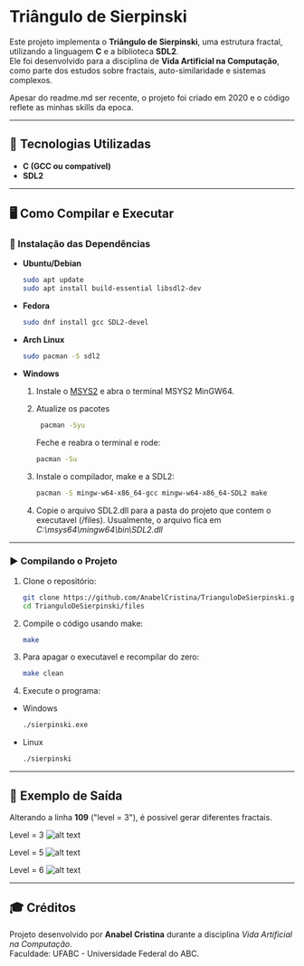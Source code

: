 # Triângulo de Sierpinski

Este projeto implementa o **Triângulo de Sierpinski**, uma estrutura fractal, utilizando a linguagem **C** e a biblioteca **SDL2**.  
Ele foi desenvolvido para a disciplina de **Vida Artificial na Computação**, como parte dos estudos sobre fractais, auto-similaridade e sistemas complexos.

Apesar do readme.md ser recente, o projeto foi criado em 2020 e o código reflete as minhas skills da epoca.

---

## 🚀 Tecnologias Utilizadas

- **C (GCC ou compatível)**
- **SDL2**

---

## 🖥️ Como Compilar e Executar

### 🔧 Instalação das Dependências

- **Ubuntu/Debian**

  ```bash
  sudo apt update
  sudo apt install build-essential libsdl2-dev
  ```

- **Fedora**

  ```bash
  sudo dnf install gcc SDL2-devel
  ```

- **Arch Linux**

  ```bash
  sudo pacman -S sdl2
  ```

- **Windows**
  1. Instale o [MSYS2](https://www.msys2.org/) e abra o terminal MSYS2 MinGW64.

  2. Atualize os pacotes

     ```bash
      pacman -Syu
      ```

      Feche e reabra o terminal e rode:

       ```bash
      pacman -Su
      ```

  3. Instale o compilador, make e a SDL2:

      ```bash
      pacman -S mingw-w64-x86_64-gcc mingw-w64-x86_64-SDL2 make
      ```

  4. Copie o arquivo SDL2.dll para a pasta do projeto que contem o executavel (/files). Usualmente, o arquivo fica em _C:\msys64\mingw64\bin\SDL2.dll_

---

### ▶️ Compilando o Projeto

1. Clone o repositório:

   ```bash
   git clone https://github.com/AnabelCristina/TrianguloDeSierpinski.git
   cd TrianguloDeSierpinski/files
   ```

2. Compile o código usando make:

   ```bash
   make
   ```

3. Para apagar o executavel e recompilar do zero:

   ```bash
   make clean
   ```

4. Execute o programa:

- Windows

    ```bash
    ./sierpinski.exe
    ```

- Linux

    ```bash
    ./sierpinski
   ```

---

## 📸 Exemplo de Saída

Alterando a linha **109** ("level = 3"), é possivel gerar diferentes fractais.

Level = 3
![alt text](image.png)

Level = 5
![alt text](image-2.png)

Level = 6
![alt text](image-1.png)

---

## 🎓 Créditos

Projeto desenvolvido por **Anabel Cristina** durante a disciplina _Vida Artificial na Computação_.  
Faculdade: UFABC - Universidade Federal do ABC.
